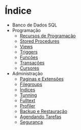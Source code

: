 # Índice

* Banco de Dados SQL    
* Programação
   * [Recursos de Programação](recursos-de-programacao.md)
   * [Stored Procedures](untitled.md)
   * [Views](views.md)
   * [Triggers](untitled-1.md)
   * [Funções](funcoes.md)
   * [Transações](transacoes.md)
   * [Cursores](untitled-2.md)
* Administração
   * [Paginas e Extensões](paginas-e-extensoes.md)
   * [Filegroups](filegroups.md)
   * [Índices](untitled-3.md)
   * [Tunning](tunning.md)
   * [Fulltext](fulltext.md)
   * [Profiler](profiler.md)
   * [Backup e Restauração](backup-e-restauracao.md)
   * [Agendando Tarefas](agendando-tarefas.md)
   * [Segurança](seguranca.md)




